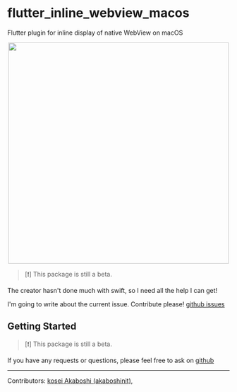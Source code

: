 # flutter_inline_webview_macos

Flutter plugin for inline display of native WebView on macOS

<p align='center'>
    <img width="500px" src="https://raw.githubusercontent.com/akaboshinit/flutter_inline_webview_macos/main/docs/image/example.png" />
</p>


> [❗️] This package is still a beta.

The creator hasn't done much with swift, so I need all the help I can get!

I'm going to write about the current issue.
Contribute please! [github issues](https://github.com/akaboshinit/flutter_inline_webview_macos/issues)


## Getting Started

> [❗️] This package is still a beta.


If you have any requests or questions, please feel free to ask on [github](https://github.com/akaboshinit/flutter_inline_webview_macos/issues)


***

Contributors: [kosei Akaboshi (akaboshinit)](https://github.com/akaboshinit),
